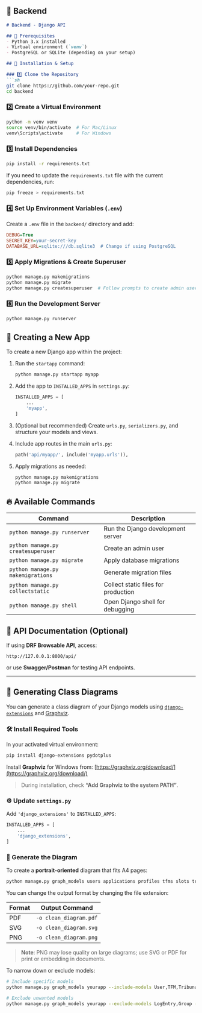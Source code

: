 ## **🔹 Backend**

````md
# Backend - Django API

## 📌 Prerequisites
- Python 3.x installed
- Virtual environment (`venv`)
- PostgreSQL or SQLite (depending on your setup)

## 🚀 Installation & Setup

### 1️⃣ Clone the Repository
```sh
git clone https://github.com/your-repo.git
cd backend
````

### 2️⃣ Create a Virtual Environment

```sh
python -m venv venv
source venv/bin/activate  # For Mac/Linux
venv\Scripts\activate     # For Windows
```

### 3️⃣ Install Dependencies

```sh
pip install -r requirements.txt
```

If you need to update the `requirements.txt` file with the current dependencies, run:

```sh
pip freeze > requirements.txt
```

### 4️⃣ Set Up Environment Variables (`.env`)

Create a `.env` file in the `backend/` directory and add:

```ini
DEBUG=True
SECRET_KEY=your-secret-key
DATABASE_URL=sqlite:///db.sqlite3  # Change if using PostgreSQL
```

### 5️⃣ Apply Migrations & Create Superuser

```sh
python manage.py makemigrations
python manage.py migrate
python manage.py createsuperuser  # Follow prompts to create admin user
```

### 6️⃣ Run the Development Server

```sh
python manage.py runserver
```

## 🧱 Creating a New App

To create a new Django app within the project:

1. Run the `startapp` command:

   ```sh
   python manage.py startapp myapp
   ```

2. Add the app to `INSTALLED_APPS` in `settings.py`:

   ```python
   INSTALLED_APPS = [
       ...
       'myapp',
   ]
   ```

3. (Optional but recommended) Create `urls.py`, `serializers.py`, and structure your models and views.

4. Include app routes in the main `urls.py`:

   ```python
   path('api/myapp/', include('myapp.urls')),
   ```

5. Apply migrations as needed:

   ```sh
   python manage.py makemigrations
   python manage.py migrate
   ```

## 🔥 Available Commands

| Command                            | Description                         |
| ---------------------------------- | ----------------------------------- |
| `python manage.py runserver`       | Run the Django development server   |
| `python manage.py createsuperuser` | Create an admin user                |
| `python manage.py migrate`         | Apply database migrations           |
| `python manage.py makemigrations`  | Generate migration files            |
| `python manage.py collectstatic`   | Collect static files for production |
| `python manage.py shell`           | Open Django shell for debugging     |

## 🔗 API Documentation (Optional)

If using **DRF Browsable API**, access:

```
http://127.0.0.1:8000/api/
```

or use **Swagger/Postman** for testing API endpoints.

---

## 🧩 Generating Class Diagrams

You can generate a class diagram of your Django models using [`django-extensions`](https://django-extensions.readthedocs.io/) and [Graphviz](https://graphviz.org/download/).

### 🛠️ Install Required Tools

In your activated virtual environment:

```sh
pip install django-extensions pydotplus
```

Install **Graphviz** for Windows from:
[https://graphviz.org/download/](https://graphviz.org/download/)

> During installation, check **“Add Graphviz to the system PATH”**.

### ⚙️ Update `settings.py`

Add `'django_extensions'` to `INSTALLED_APPS`:

```python
INSTALLED_APPS = [
    ...
    'django_extensions',
]
```

### 🧭 Generate the Diagram

To create a **portrait-oriented** diagram that fits A4 pages:

```sh
python manage.py graph_models users applications profiles tfms slots tracks tribunals judges semesters institutions --layout=dot --rankdir=TB -o clean_diagram.pdf
```

You can change the output format by changing the file extension:

| Format | Output Command         |
| ------ | ---------------------- |
| PDF    | `-o clean_diagram.pdf` |
| SVG    | `-o clean_diagram.svg` |
| PNG    | `-o clean_diagram.png` |

> **Note**: PNG may lose quality on large diagrams; use SVG or PDF for print or embedding in documents.

To narrow down or exclude models:

```sh
# Include specific models
python manage.py graph_models yourapp --include-models User,TFM,Tribunal -o diagram.png

# Exclude unwanted models
python manage.py graph_models yourapp --exclude-models LogEntry,Group -o diagram.png
```
